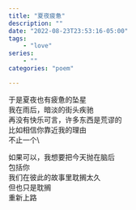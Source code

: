```yaml
---
title: "夏夜疲惫"
description: ""
date: "2022-08-23T23:53:16-05:00"
tags: 
    - "love"
series: 
    - ""
categories: "poem"

---
```

于是夏夜也有疲惫的坠星\
我在雨后，暗淡的街头疾驰\
再没有快乐可言，许多东西是荒谬的\
比如相信你靠近我的理由\
不止一个\

如果可以，我想要把今天抛在脑后\
包括你\
我们在彼此的故事里耽搁太久\
但也只是耽搁\
重新上路

